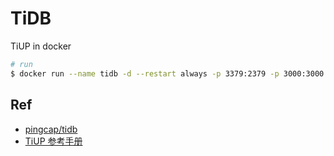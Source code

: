 # TiDB

TiUP in docker

```bash
# run
$ docker run --name tidb -d --restart always -p 3379:2379 -p 3000:3000 -p 4000:4000 -p 9090:9090 maguowei/tidb 
```

## Ref

- [pingcap/tidb](https://github.com/pingcap/tidb)
- [TiUP 参考手册](https://docs.pingcap.com/zh/tidb/stable/tiup-reference)

